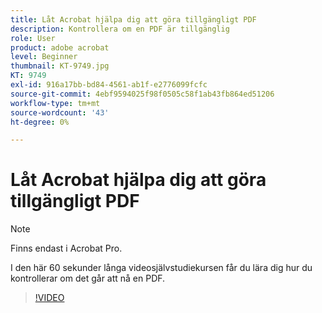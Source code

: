 ```yaml
---
title: Låt Acrobat hjälpa dig att göra tillgängligt PDF
description: Kontrollera om en PDF är tillgänglig
role: User
product: adobe acrobat
level: Beginner
thumbnail: KT-9749.jpg
KT: 9749
exl-id: 916a17bb-bd84-4561-ab1f-e2776099fcfc
source-git-commit: 4ebf9594025f98f0505c58f1ab43fb864ed51206
workflow-type: tm+mt
source-wordcount: '43'
ht-degree: 0%

---
```


# Låt Acrobat hjälpa dig att göra tillgängligt PDF

>[!NOTE]
>
>Finns endast i Acrobat Pro.

I den här 60 sekunder långa videosjälvstudiekursen får du lära dig hur du kontrollerar om det går att nå en PDF.

>[!VIDEO](https://video.tv.adobe.com/v/340076?quality=12&learn=on&hidetitle=true)
